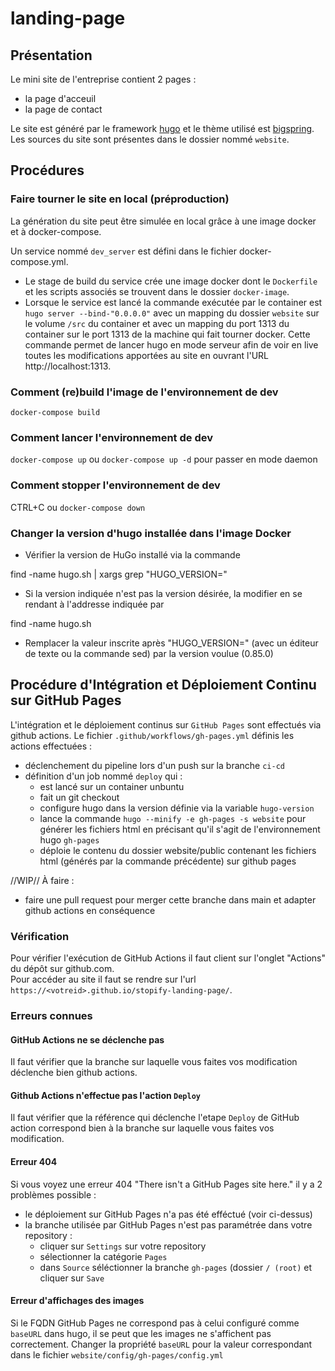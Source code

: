 # landing-page
## Présentation
Le mini site de l'entreprise contient 2 pages :
- la page d'acceuil
- la page de contact

Le site est généré par le framework [hugo](https://gohugo.io/) et le thème utilisé est [bigspring](https://themes.gohugo.io/bigspring-hugo-startup-theme/).
Les sources du site sont présentes dans le dossier nommé `website`.

## Procédures
### Faire tourner le site en local (préproduction)
La génération du site peut être simulée en local grâce à une image docker et à docker-compose.

Un service nommé `dev_server` est défini dans le fichier docker-compose.yml.
- Le stage de build du service crée une image docker dont le `Dockerfile` et les scripts associés se trouvent dans le dossier `docker-image`.
- Lorsque le service est lancé la commande exécutée par le container est `hugo server --bind-"0.0.0.0"` avec un mapping du dossier `website` sur le volume `/src` du container et avec un mapping du port 1313 du container sur le port 1313 de la machine qui fait tourner docker. Cette commande permet de lancer hugo en mode serveur afin de voir en live toutes les modifications apportées au site en ouvrant l'URL http://localhost:1313.

### Comment (re)build l'image de l'environnement de dev
`docker-compose build`

### Comment lancer l'environnement de dev
`docker-compose up` ou `docker-compose up -d` pour passer en mode daemon

### Comment stopper l'environnement de dev
CTRL+C ou `docker-compose down`

### Changer la version d'hugo installée dans l'image Docker

* Vérifier la version de HuGo installé via la commande

find -name hugo.sh | xargs grep "HUGO_VERSION="

* Si la version indiquée n'est pas la version désirée, la modifier en se rendant à l'addresse indiquée par

find -name hugo.sh
* Remplacer la valeur inscrite après "HUGO_VERSION=" (avec un éditeur de texte ou la commande sed) par la version voulue (0.85.0)

## Procédure d'Intégration et Déploiement Continu sur GitHub Pages
L'intégration et le déploiement continus sur `GitHub Pages` sont effectués via github actions.
Le fichier `.github/workflows/gh-pages.yml` définis les actions effectuées :
- déclenchement du pipeline lors d'un push sur la branche `ci-cd`
- définition d'un job nommé `deploy` qui :
  - est lancé sur un container unbuntu
  - fait un git checkout
  - configure hugo dans la version définie via la variable `hugo-version`
  - lance la commande `hugo --minify -e gh-pages -s website` pour générer les fichiers html en précisant qu'il s'agit de l'environnement hugo `gh-pages`
  - déploie le contenu du dossier website/public contenant les fichiers html (générés par la commande précédente) sur github pages

//WIP// À faire :
- faire une pull request pour merger cette branche dans main et adapter github actions en conséquence

### Vérification
Pour vérifier l'exécution de GitHub Actions il faut client sur l'onglet "Actions" du dépôt sur github.com.  
Pour accéder au site il faut se rendre sur l'url `https://<votreid>.github.io/stopify-landing-page/`.

### Erreurs connues
#### GitHub Actions ne se déclenche pas
Il faut vérifier que la branche sur laquelle vous faites vos modification déclenche bien github actions.

#### Github Actions n'effectue pas l'action `Deploy`
Il faut vérifier que la référence qui déclenche l'etape `Deploy` de GitHub action correspond bien à la branche sur laquelle vous faites vos modification. 

#### Erreur 404
Si vous voyez une erreur 404 "There isn't a GitHub Pages site here." il y a 2 problèmes possible :
- le déploiement sur GitHub Pages n'a pas été efféctué (voir ci-dessus)
- la branche utilisée par GitHub Pages n'est pas paramétrée dans votre repository :
  - cliquer sur `Settings` sur votre repository
  - sélectionner la catégorie `Pages`
  - dans `Source` séléctionner la branche `gh-pages` (dossier `/ (root)` et cliquer sur `Save`

#### Erreur d'affichages des images
Si le FQDN GitHub Pages ne correspond pas à celui configuré comme `baseURL` dans hugo, il se peut que les images ne s'affichent pas correctement.
Changer la propriété `baseURL` pour la valeur correspondant dans le fichier `website/config/gh-pages/config.yml`
